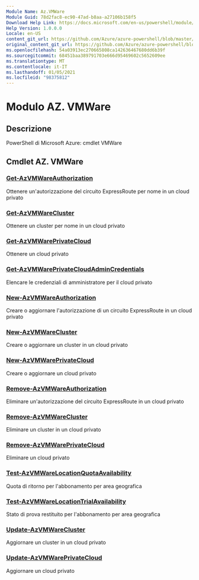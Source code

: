 ```yaml
---
Module Name: Az.VMWare
Module Guid: 78d2fac8-ec90-47ad-b8aa-a27106b158f5
Download Help Link: https://docs.microsoft.com/en-us/powershell/module/az.vmware
Help Version: 1.0.0.0
Locale: en-US
content_git_url: https://github.com/Azure/azure-powershell/blob/master/src/VMWare/help/Az.VMWare.md
original_content_git_url: https://github.com/Azure/azure-powershell/blob/master/src/VMWare/help/Az.VMWare.md
ms.openlocfilehash: 54a03913ec270665808ca142636467680dd6b39f
ms.sourcegitcommit: 68451baa389791703e666d95469602c5652609ee
ms.translationtype: MT
ms.contentlocale: it-IT
ms.lasthandoff: 01/05/2021
ms.locfileid: "98375812"
---
```

# Modulo AZ. VMWare
## Descrizione
PowerShell di Microsoft Azure: cmdlet VMWare

## Cmdlet AZ. VMWare
### [Get-AzVMWareAuthorization](Get-AzVMWareAuthorization.md)
Ottenere un'autorizzazione del circuito ExpressRoute per nome in un cloud privato

### [Get-AzVMWareCluster](Get-AzVMWareCluster.md)
Ottenere un cluster per nome in un cloud privato

### [Get-AzVMWarePrivateCloud](Get-AzVMWarePrivateCloud.md)
Ottenere un cloud privato

### [Get-AzVMWarePrivateCloudAdminCredentials](Get-AzVMWarePrivateCloudAdminCredentials.md)
Elencare le credenziali di amministratore per il cloud privato

### [New-AzVMWareAuthorization](New-AzVMWareAuthorization.md)
Creare o aggiornare l'autorizzazione di un circuito ExpressRoute in un cloud privato

### [New-AzVMWareCluster](New-AzVMWareCluster.md)
Creare o aggiornare un cluster in un cloud privato

### [New-AzVMWarePrivateCloud](New-AzVMWarePrivateCloud.md)
Creare o aggiornare un cloud privato

### [Remove-AzVMWareAuthorization](Remove-AzVMWareAuthorization.md)
Eliminare un'autorizzazione del circuito ExpressRoute in un cloud privato

### [Remove-AzVMWareCluster](Remove-AzVMWareCluster.md)
Eliminare un cluster in un cloud privato

### [Remove-AzVMWarePrivateCloud](Remove-AzVMWarePrivateCloud.md)
Eliminare un cloud privato

### [Test-AzVMWareLocationQuotaAvailability](Test-AzVMWareLocationQuotaAvailability.md)
Quota di ritorno per l'abbonamento per area geografica

### [Test-AzVMWareLocationTrialAvailability](Test-AzVMWareLocationTrialAvailability.md)
Stato di prova restituito per l'abbonamento per area geografica

### [Update-AzVMWareCluster](Update-AzVMWareCluster.md)
Aggiornare un cluster in un cloud privato

### [Update-AzVMWarePrivateCloud](Update-AzVMWarePrivateCloud.md)
Aggiornare un cloud privato

